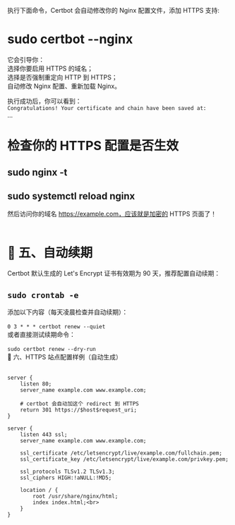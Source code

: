 执行下面命令，Certbot 会自动修改你的 Nginx 配置文件，添加 HTTPS 支持:<br>
# sudo certbot --nginx <br>
它会引导你：<br>
选择你要启用 HTTPS 的域名；<br>
选择是否强制重定向 HTTP 到 HTTPS；<br>
自动修改 Nginx 配置、重新加载 Nginx。<br>

执行成功后，你可以看到：<br>
```Congratulations! Your certificate and chain have been saved at:```<br>
...
#  检查你的 HTTPS 配置是否生效<br>

## sudo nginx -t<br>
## sudo systemctl reload nginx<br>
然后访问你的域名 https://example.com，应该就是加密的 HTTPS 页面了！<br>
<br>
# 🔁 五、自动续期<br>
Certbot 默认生成的 Let's Encrypt 证书有效期为 90 天，推荐配置自动续期：<br>
## ```sudo crontab -e```<br>
添加以下内容（每天凌晨检查并自动续期）：<br>
<br>
```0 3 * * * certbot renew --quiet```<br>
或者直接测试续期命令：<br>
<br>
```sudo certbot renew --dry-run```<br>
📁 六、HTTPS 站点配置样例（自动生成）<br>
<br>
```
server {
    listen 80;
    server_name example.com www.example.com;

    # certbot 会自动加这个 redirect 到 HTTPS
    return 301 https://$host$request_uri;
}

server {
    listen 443 ssl;
    server_name example.com www.example.com;

    ssl_certificate /etc/letsencrypt/live/example.com/fullchain.pem;
    ssl_certificate_key /etc/letsencrypt/live/example.com/privkey.pem;

    ssl_protocols TLSv1.2 TLSv1.3;
    ssl_ciphers HIGH:!aNULL:!MD5;

    location / {
        root /usr/share/nginx/html;
        index index.html;<br>
    }
}
```
